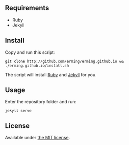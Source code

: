 ## Requirements

- Ruby
- Jekyll

## Install

Copy and run this script:  

```
git clone http://github.com/erming/erming.github.io && ./erming.github.io/install.sh
```

The script will install [Ruby](https://rvm.io/rvm/install) and [Jekyll](https://jekyllrb.com/) for you.

## Usage

Enter the repository folder and run:

```
jekyll serve
```

## License

Available under [the MIT license](http://mths.be/mit).
